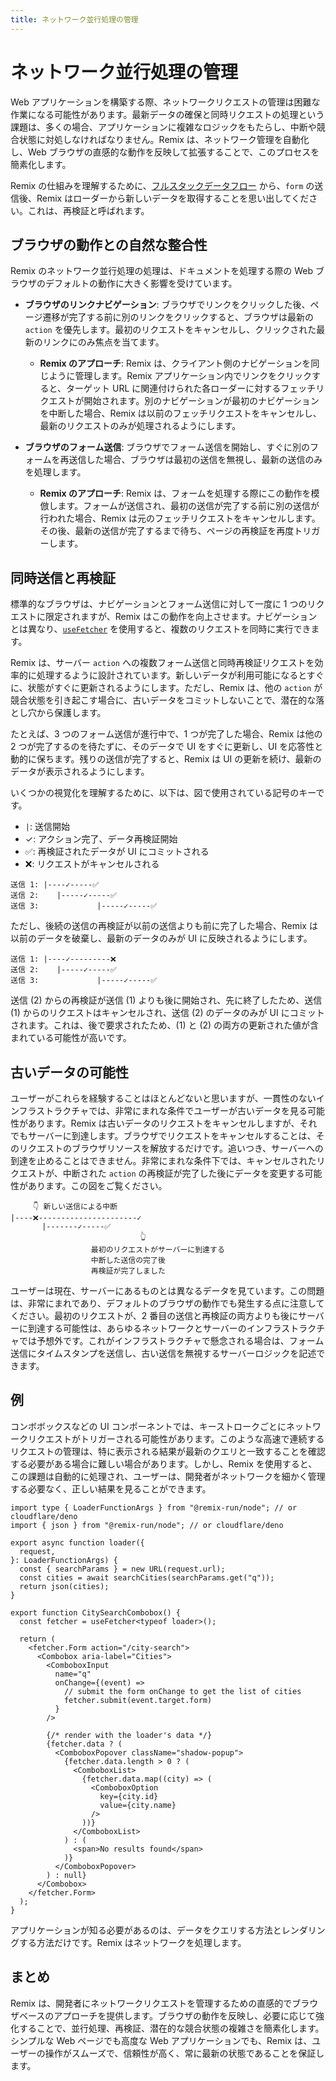 ```yaml
---
title: ネットワーク並行処理の管理
---
```


# ネットワーク並行処理の管理

Web アプリケーションを構築する際、ネットワークリクエストの管理は困難な作業になる可能性があります。最新データの確保と同時リクエストの処理という課題は、多くの場合、アプリケーションに複雑なロジックをもたらし、中断や競合状態に対処しなければなりません。Remix は、ネットワーク管理を自動化し、Web ブラウザの直感的な動作を反映して拡張することで、このプロセスを簡素化します。

Remix の仕組みを理解するために、[フルスタックデータフロー][fullstack_data_flow] から、`form` の送信後、Remix はローダーから新しいデータを取得することを思い出してください。これは、再検証と呼ばれます。

## ブラウザの動作との自然な整合性

Remix のネットワーク並行処理の処理は、ドキュメントを処理する際の Web ブラウザのデフォルトの動作に大きく影響を受けています。

- **ブラウザのリンクナビゲーション**: ブラウザでリンクをクリックした後、ページ遷移が完了する前に別のリンクをクリックすると、ブラウザは最新の `action` を優先します。最初のリクエストをキャンセルし、クリックされた最新のリンクにのみ焦点を当てます。

  - **Remix のアプローチ**: Remix は、クライアント側のナビゲーションを同じように管理します。Remix アプリケーション内でリンクをクリックすると、ターゲット URL に関連付けられた各ローダーに対するフェッチリクエストが開始されます。別のナビゲーションが最初のナビゲーションを中断した場合、Remix は以前のフェッチリクエストをキャンセルし、最新のリクエストのみが処理されるようにします。

- **ブラウザのフォーム送信**: ブラウザでフォーム送信を開始し、すぐに別のフォームを再送信した場合、ブラウザは最初の送信を無視し、最新の送信のみを処理します。

  - **Remix のアプローチ**: Remix は、フォームを処理する際にこの動作を模倣します。フォームが送信され、最初の送信が完了する前に別の送信が行われた場合、Remix は元のフェッチリクエストをキャンセルします。その後、最新の送信が完了するまで待ち、ページの再検証を再度トリガーします。

## 同時送信と再検証

標準的なブラウザは、ナビゲーションとフォーム送信に対して一度に 1 つのリクエストに限定されますが、Remix はこの動作を向上させます。ナビゲーションとは異なり、[`useFetcher`][use_fetcher] を使用すると、複数のリクエストを同時に実行できます。

Remix は、サーバー `action` への複数フォーム送信と同時再検証リクエストを効率的に処理するように設計されています。新しいデータが利用可能になるとすぐに、状態がすぐに更新されるようにします。ただし、Remix は、他の `action` が競合状態を引き起こす場合に、古いデータをコミットしないことで、潜在的な落とし穴から保護します。

たとえば、3 つのフォーム送信が進行中で、1 つが完了した場合、Remix は他の 2 つが完了するのを待たずに、そのデータで UI をすぐに更新し、UI を応答性と動的に保ちます。残りの送信が完了すると、Remix は UI の更新を続け、最新のデータが表示されるようにします。

いくつかの視覚化を理解するために、以下は、図で使用されている記号のキーです。

- `|`: 送信開始
- ✓: アクション完了、データ再検証開始
- ✅: 再検証されたデータが UI にコミットされる
- ❌: リクエストがキャンセルされる

```text
送信 1: |----✓-----✅
送信 2:    |-----✓-----✅
送信 3:             |-----✓-----✅
```

ただし、後続の送信の再検証が以前の送信よりも前に完了した場合、Remix は以前のデータを破棄し、最新のデータのみが UI に反映されるようにします。

```text
送信 1: |----✓---------❌
送信 2:    |-----✓-----✅
送信 3:             |-----✓-----✅
```

送信 (2) からの再検証が送信 (1) よりも後に開始され、先に終了したため、送信 (1) からのリクエストはキャンセルされ、送信 (2) のデータのみが UI にコミットされます。これは、後で要求されたため、(1) と (2) の両方の更新された値が含まれている可能性が高いです。

## 古いデータの可能性

ユーザーがこれらを経験することはほとんどないと思いますが、一貫性のないインフラストラクチャでは、非常にまれな条件でユーザーが古いデータを見る可能性があります。Remix は古いデータのリクエストをキャンセルしますが、それでもサーバーに到達します。ブラウザでリクエストをキャンセルすることは、そのリクエストのブラウザリソースを解放するだけです。追いつき、サーバーへの到達を止めることはできません。非常にまれな条件下では、キャンセルされたリクエストが、中断された `action` の再検証が完了した後にデータを変更する可能性があります。この図をご覧ください。

```text
     👇 新しい送信による中断
|----❌----------------------✓
       |-------✓-----✅
                             👆
                  最初のリクエストがサーバーに到達する
                  中断した送信の完了後
                  再検証が完了しました
```

ユーザーは現在、サーバーにあるものとは異なるデータを見ています。この問題は、非常にまれであり、デフォルトのブラウザの動作でも発生する点に注意してください。最初のリクエストが、2 番目の送信と再検証の両方よりも後にサーバーに到達する可能性は、あらゆるネットワークとサーバーのインフラストラクチャでは予想外です。これがインフラストラクチャで懸念される場合は、フォーム送信にタイムスタンプを送信し、古い送信を無視するサーバーロジックを記述できます。

## 例

コンボボックスなどの UI コンポーネントでは、キーストロークごとにネットワークリクエストがトリガーされる可能性があります。このような高速で連続するリクエストの管理は、特に表示される結果が最新のクエリと一致することを確認する必要がある場合に難しい場合があります。しかし、Remix を使用すると、この課題は自動的に処理され、ユーザーは、開発者がネットワークを細かく管理する必要なく、正しい結果を見ることができます。

```tsx filename=app/routes/city-search.tsx
import type { LoaderFunctionArgs } from "@remix-run/node"; // or cloudflare/deno
import { json } from "@remix-run/node"; // or cloudflare/deno

export async function loader({
  request,
}: LoaderFunctionArgs) {
  const { searchParams } = new URL(request.url);
  const cities = await searchCities(searchParams.get("q"));
  return json(cities);
}

export function CitySearchCombobox() {
  const fetcher = useFetcher<typeof loader>();

  return (
    <fetcher.Form action="/city-search">
      <Combobox aria-label="Cities">
        <ComboboxInput
          name="q"
          onChange={(event) =>
            // submit the form onChange to get the list of cities
            fetcher.submit(event.target.form)
          }
        />

        {/* render with the loader's data */}
        {fetcher.data ? (
          <ComboboxPopover className="shadow-popup">
            {fetcher.data.length > 0 ? (
              <ComboboxList>
                {fetcher.data.map((city) => (
                  <ComboboxOption
                    key={city.id}
                    value={city.name}
                  />
                ))}
              </ComboboxList>
            ) : (
              <span>No results found</span>
            )}
          </ComboboxPopover>
        ) : null}
      </Combobox>
    </fetcher.Form>
  );
}
```

アプリケーションが知る必要があるのは、データをクエリする方法とレンダリングする方法だけです。Remix はネットワークを処理します。

## まとめ

Remix は、開発者にネットワークリクエストを管理するための直感的でブラウザベースのアプローチを提供します。ブラウザの動作を反映し、必要に応じて強化することで、並行処理、再検証、潜在的な競合状態の複雑さを簡素化します。シンプルな Web ページでも高度な Web アプリケーションでも、Remix は、ユーザーの操作がスムーズで、信頼性が高く、常に最新の状態であることを保証します。

[fullstack_data_flow]: ./data-flow
[use_fetcher]: ../hooks/use-fetcher


